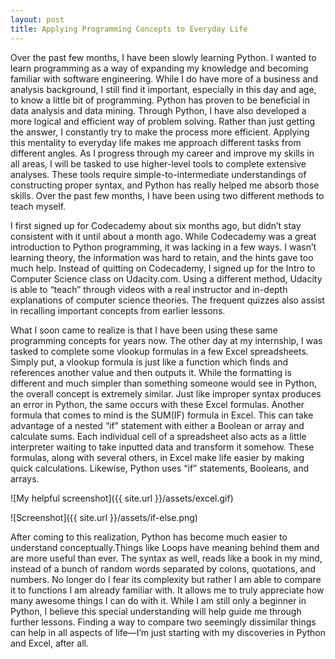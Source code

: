 ```yaml
---
layout: post
title: Applying Programming Concepts to Everyday Life
---
```


Over the past few months, I have been slowly learning Python. I wanted to learn programming as a way of expanding my knowledge and becoming familiar with software engineering. While I do have more of a business and analysis background, I still find it important, especially in this day and age, to know a little bit of programming. Python has proven to be beneficial in data analysis and data mining. Through Python, I have also developed a more logical and efficient way of problem solving. Rather than just getting the answer, I constantly try to make the process more efficient. Applying this mentality to everyday life makes me approach different tasks from different angles. As I progress through my career and improve my skills in all areas, I will be tasked to use higher-level tools to complete extensive analyses. These tools require simple-to-intermediate understandings of constructing proper syntax, and Python has really helped me absorb those skills. Over the past few months, I have been using two different methods to teach myself.

I first signed up for Codecademy about six months ago, but didn’t stay consistent with it until about a month ago. While Codecademy was a great introduction to Python programming, it was lacking in a few ways. I wasn’t learning theory, the information was hard to retain, and the hints gave too much help. Instead of quitting on Codecademy, I signed up for the Intro to Computer Science class on Udacity.com. Using a different method, Udacity is able to “teach” through videos with a real instructor and in-depth explanations of computer science theories. The frequent quizzes also assist in recalling important concepts from earlier lessons.

What I soon came to realize is that I have been using these same programming concepts for years now. The other day at my internship, I was tasked to complete some vlookup formulas in a few Excel spreadsheets. Simply put, a vlookup formula is just like a function which finds and references another value and then outputs it. While the formatting is different and much simpler than something someone would see in Python, the overall concept is extremely similar. Just like improper syntax produces an error in Python, the same occurs with these Excel formulas. Another formula that comes to mind is the SUM(IF) formula in Excel. This can take advantage of a nested “if” statement with either a Boolean or array and calculate sums. Each individual cell of a spreadsheet also acts as a little interpreter waiting to take inputted data and transform it somehow. These formulas, along with several others, in Excel make life easier by making quick calculations. Likewise, Python uses “if” statements, Booleans, and arrays.

![My helpful screenshot]({{ site.url }}/assets/excel.gif)

![Screenshot]({{ site.url }}/assets/if-else.png)

After coming to this realization, Python has become much easier to understand conceptually.Things like Loops have meaning behind them and are more useful than ever. The syntax as well, reads like a book in my mind, instead of a bunch of random words separated by colons, quotations, and numbers. No longer do I fear its complexity but rather I am able to compare it to functions I am already familiar with. It allows me to truly appreciate how many awesome things I can do with it. While I am still only a beginner in Python, I believe this special understanding will help guide me through further lessons. Finding a way to compare two seemingly dissimilar things can help in all aspects of life—I’m just starting with my discoveries in Python and Excel, after all.